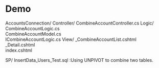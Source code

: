 # Demo


AccountsConnection/
        Controller/	CombineAccountController.cs
        Logic/	
            CombineAccountLogic.cs	
            CombineAccountModel.cs	
            ICombineAccountLogic.cs
        View/
            _CombineAccountList.cshtml	
            _Detail.cshtml	
            index.cshtml









SP/
InsertData_Users_Test.sql  :Using UNPIVOT to combine two tables.



